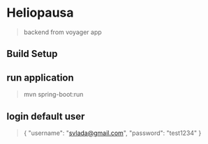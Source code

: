 # Heliopausa

> backend from voyager app

## Build Setup
## run application
 > mvn spring-boot:run

## login default user
 > { "username": "svlada@gmail.com", "password": "test1234" }